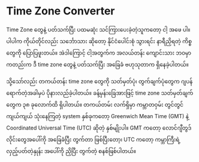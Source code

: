 # Time Zone Converter

Time Zone တွေနဲ့ ပတ်သက်ပြီး ပထမဆုံး သင်ကြားပေးခဲ့တဲ့သူကတော့ ငါ့ အဖေ ပါ။ ပါပါက ကိုယ်တိုင်လည်း သင်္ဘောသား ဆိုတော့ နိုင်ငံပေါင်းစုံ သွားရင်း နာရီညှိရတဲ့ ကိစ္စတွေကို ပြောပြဖူးတယ်။ အဲဒါကြောင့် ငါ့အတွက်က အလယ်တန်း ကျောင်းသား ဘဝမှာကတည်းက ဒီ time zone တွေနဲ့ ပတ်သက်ပြီး အခြေခံ ဗဟုသုတာက ရှိနေခဲ့ပါတယ်။  

သို့သော်လည်း တကယ်တန်း time zone တွေကို သတ်မှတ်ပုံ၊ တွက်ချက်ပုံတွေက ဂျပန်ရောက်တဲ့အခါမှပဲ ပိုနားလည်ခဲ့ပါတယ်။ ခန့်မှန်းခြေအားဖြင့် time zone သတ်မှတ်ချက်တွေက ၃၈ ခုလောက်ထိ ရှိပါတယ်။ တကယ်တမ်း လက်ရှိမှာ ကမ္ဘာတဝှမ်း တွင်တွင်ကျယ်ကျယ် သုံးနေကြတဲ့ system နှစ်ခုကတော့ Greenwich Mean Time (GMT) နဲ့ Coordinated Universal Time (UTC) ဆိုတဲ့ နှစ်မျိုးပါ။ GMT ကတော့ လောင်ဂျီတွဒ် လိုင်းတွေအပေါ်ကို အခြေခံပြီး တွက်တာ ဖြစ်ပြီးတော့၊ UTC ကတော့ ကမ္ဘာကြီးရဲ့ လှည့်ပတ်တဲ့နှုန်း အပေါ်ကို ညှိပြီး တွက်တဲ့ စနစ်ဖြစ်ပါတယ်။  

